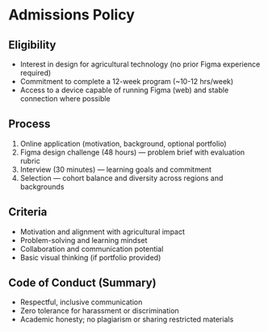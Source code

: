 # Admissions Policy

## Eligibility
- Interest in design for agricultural technology (no prior Figma experience required)
- Commitment to complete a 12-week program (~10-12 hrs/week)
- Access to a device capable of running Figma (web) and stable connection where possible

## Process
1. Online application (motivation, background, optional portfolio)  
2. Figma design challenge (48 hours) — problem brief with evaluation rubric  
3. Interview (30 minutes) — learning goals and commitment  
4. Selection — cohort balance and diversity across regions and backgrounds

## Criteria
- Motivation and alignment with agricultural impact  
- Problem-solving and learning mindset  
- Collaboration and communication potential  
- Basic visual thinking (if portfolio provided)

## Code of Conduct (Summary)
- Respectful, inclusive communication  
- Zero tolerance for harassment or discrimination  
- Academic honesty; no plagiarism or sharing restricted materials
